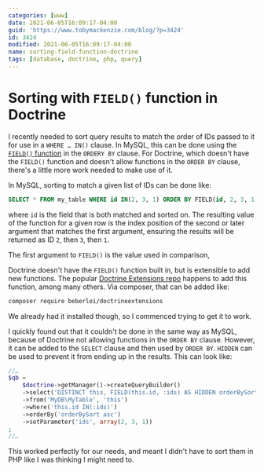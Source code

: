 ```yaml
---
categories: [www]
date: 2021-06-05T16:09:17-04:00
guid: 'https://www.tobymackenzie.com/blog/?p=3424'
id: 3424
modified: 2021-06-05T16:09:17-04:00
name: sorting-field-function-doctrine
tags: [database, doctrine, php, query]
---
```


Sorting with `FIELD()` function in Doctrine
===========================================

I recently needed to sort query results to match the order of IDs passed to it for use in a `WHERE … IN()` clause.  In MySQL, this can be done using the [`FIELD()` function](https://dev.mysql.com/doc/refman/8.0/en/string-functions.html#function_field) in the `ORDERY BY` clause.  For Doctrine, which doesn't have the `FIELD()` function and doesn't allow functions in the `ORDER BY` clause, there's a little more work needed to make use of it.

<!--more-->

In MySQL, sorting to match a given list of IDs can be done like:

``` sql
SELECT * FROM my_table WHERE id IN(2, 3, 1) ORDER BY FIELD(id, 2, 3, 1);
```

where `id` is the field that is both matched and sorted on.  The resulting value of the function for a given row is the index position of the second or later argument that matches the first argument, ensuring the results will be returned as ID `2`, then `3`, then `1`.

The first argument to `FIELD()` is the value used in comparison, 

Doctrine doesn't have the `FIELD()` function built in, but is extensible to add new functions.  The popular [Doctrine Extensions repo](https://github.com/beberlei/DoctrineExtensions) happens to add this function, among many others.  Via composer, that can be added like:

``` sh
composer require beberlei/doctrineextensions
```

We already had it installed though, so I commenced trying to get it to work.

I quickly found out that it couldn't be done in the same way as MySQL, because of Doctrine not allowing functions in the `ORDER BY` clause.  However, it can be added to the `SELECT` clause and then used by `ORDER BY`.  `HIDDEN` can be used to prevent it from ending up in the results.  This can look like:

``` php
//…
$qb =
	$doctrine->getManager()->createQueryBuilder()
	->select('DISTINCT this, FIELD(this.id, :ids) AS HIDDEN orderBySort')
	->from('MyDB\MyTable', 'this')
	->where('this.id IN(:ids)')
	->orderBy('orderBySort asc')
	->setParameter('ids', array(2, 3, 1))
;
//…
```

This worked perfectly for our needs, and meant I didn't have to sort them in PHP like I was thinking I might need to.
